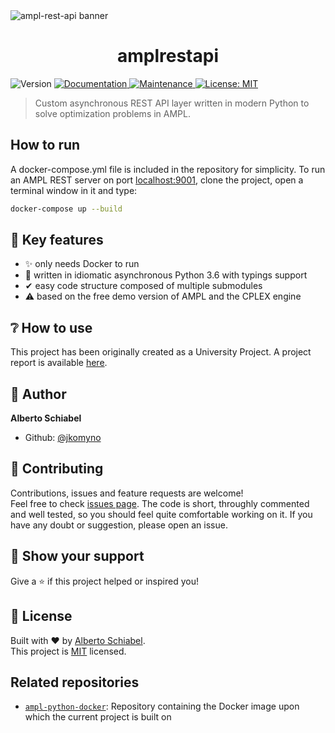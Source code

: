 <img src="https://raw.githubusercontent.com/jkomyno/ampl-rest-api/master/img/logo.png" alt="ampl-rest-api banner" align="center" />
<br />
<h1 align="center">amplrestapi</h1>
<p>
  <img alt="Version" src="https://img.shields.io/badge/version-0.1.0-blue.svg?cacheSeconds=2592000" />
  <a href="https://github.com/jkomyno/ampl-rest-api#readme">
    <img alt="Documentation" src="https://img.shields.io/badge/documentation-yes-brightgreen.svg" target="_blank" />
  </a>
  <a href="https://github.com/jkomyno/ampl-rest-api/graphs/commit-activity">
    <img alt="Maintenance" src="https://img.shields.io/badge/Maintained%3F-yes-green.svg" target="_blank" />
  </a>
  <a href="https://github.com/jkomyno/ampl-rest-api/blob/master/LICENSE">
    <img alt="License: MIT" src="https://img.shields.io/badge/License-MIT-yellow.svg" target="_blank" />
  </a>
</p>

> Custom asynchronous REST API layer written in modern Python to solve optimization problems in AMPL.

## How to run

A docker-compose.yml file is included in the repository for simplicity.
To run an AMPL REST server on port [localhost:9001](http://localhost:9001), clone the project,
open a terminal window in it and type:

```sh
docker-compose up --build
```

## 🔑 Key features

* ✨ only needs Docker to run
* 💪 written in idiomatic asynchronous Python 3.6 with typings support
* ✔ easy code structure composed of multiple submodules
* ⚠ based on the free demo version of AMPL and the CPLEX engine

## ❔ How to use

This project has been originally created as a University Project.
A project report is available [here](https://github.com/jkomyno/ampl-rest-api/tree/master/report.pdf).

## 👤 Author

**Alberto Schiabel**

* Github: [@jkomyno](https://github.com/jkomyno)

## 🤝 Contributing

Contributions, issues and feature requests are welcome!<br />Feel free to check [issues page](https://github.com/jkomyno/ampl-rest-api/issues).
The code is short, throughly commented and well tested, so you should feel quite comfortable working on it.
If you have any doubt or suggestion, please open an issue.

## 🦄 Show your support

Give a ⭐ if this project helped or inspired you!

## 📝 License

Built with ❤  by [Alberto Schiabel](https://github.com/jkomyno).<br />
This project is [MIT](https://github.com/jkomyno/ampl-rest-api/blob/master/LICENSE) licensed.

## Related repositories

* [`ampl-python-docker`](https://github.com/jkomyno/ampl-python-docker): Repository containing the Docker image upon
which the current project is built on
